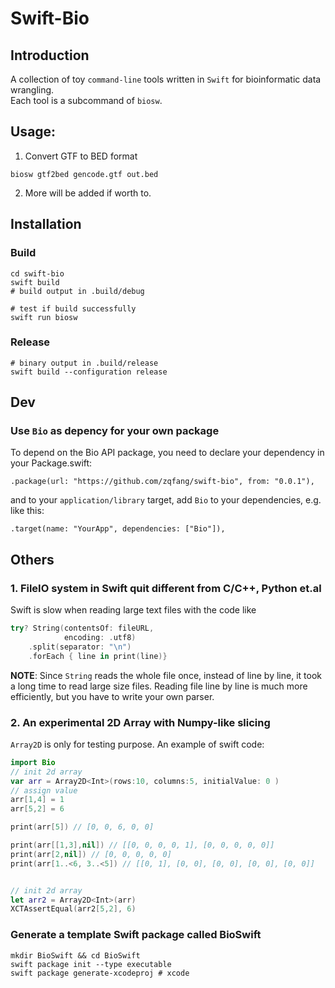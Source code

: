 # Swift-Bio
## Introduction
A collection of toy `command-line` tools written in `Swift` for bioinformatic data wrangling.    
Each tool is a subcommand of `biosw`. 

## Usage:
1. Convert GTF to BED format
```shell
biosw gtf2bed gencode.gtf out.bed
```
2. More will be added if worth to.


## Installation
### Build
```shell
cd swift-bio
swift build
# build output in .build/debug

# test if build successfully
swift run biosw
```
###  Release 
```shell
# binary output in .build/release
swift build --configuration release
```

## Dev
### Use `Bio` as depency for your own package
To depend on the Bio API package, you need to declare your dependency in your Package.swift:
```
.package(url: "https://github.com/zqfang/swift-bio", from: "0.0.1"),
```
and to your `application/library` target, add `Bio` to your dependencies, e.g. like this:
```
.target(name: "YourApp", dependencies: ["Bio"]),
```


## Others
### 1. FileIO system in Swift quit different from C/C++, Python et.al
Swift is slow when reading large text files with the code like  
```swift
try? String(contentsOf: fileURL,
            encoding: .utf8)
    .split(separator: "\n") 
    .forEach { line in print(line)}
```
**NOTE**: Since `String` reads the whole file once, instead of line by line, it took a long time to read large size files. Reading file line by line is much more efficiently, but you have to write your own parser.

### 2. An experimental 2D Array with Numpy-like slicing
`Array2D` is only for testing purpose. An example of swift code:
```swift
import Bio
// init 2d array
var arr = Array2D<Int>(rows:10, columns:5, initialValue: 0 )
// assign value
arr[1,4] = 1 
arr[5,2] = 6

print(arr[5]) // [0, 0, 6, 0, 0]

print(arr[[1,3],nil]) // [[0, 0, 0, 0, 1], [0, 0, 0, 0, 0]]
print(arr[2,nil]) // [0, 0, 0, 0, 0]
print(arr[1..<6, 3..<5]) // [[0, 1], [0, 0], [0, 0], [0, 0], [0, 0]]


// init 2d array
let arr2 = Array2D<Int>(arr)
XCTAssertEqual(arr2[5,2], 6)
```


###  Generate a template Swift package called BioSwift
```
mkdir BioSwift && cd BioSwift
swift package init --type executable
swift package generate-xcodeproj # xcode 
```
